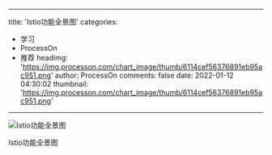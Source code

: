 
---
title: 'Istio功能全景图'
categories: 
 - 学习
 - ProcessOn
 - 推荐
headimg: 'https://img.processon.com/chart_image/thumb/6114cef56376891eb95ac951.png'
author: ProcessOn
comments: false
date: 2022-01-12 04:30:02
thumbnail: 'https://img.processon.com/chart_image/thumb/6114cef56376891eb95ac951.png'
---

<div>   
<img class="thumb" alt="Istio功能全景图" src="https://img.processon.com/chart_image/thumb/6114cef56376891eb95ac951.png" referrerpolicy="no-referrer">
<p>Istio功能全景图</p>  
</div>
            